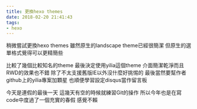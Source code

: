 ```yaml
---
title: 更換hexo themes
date: 2018-02-20 21:41:43
tags:
- hexo
---
```


稍微嘗試更換hexo themes
雖然原生的landscape theme已經很簡潔
但原生的選單格式覺得可以更精簡些

比較了幾個比較知名的theme
最後決定使用yilia這個theme
介面簡潔乾淨而且RWD的效果也不錯
除了不太支援舊版IE以外沒什麼好挑惕的
最後當然要幫作者github上的yilia專案加顆星
也順便學習設定disqus當作留言板


今天是連假的最後一天
這幾天有空的時候就練習Git的操作
所以今年也是在寫code中度過了一個充實的春假
感覺不賴
